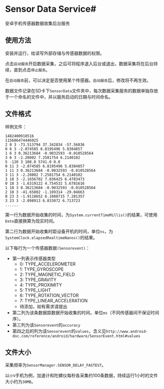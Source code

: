 # Sensor Data Service#

安卓手机传感器数据收集后台服务

## 使用方法 ##

安装并运行，给读写外部存储与传感器数据的权限。

点击`启动服务`开启数据采集，之后可将程序退入后台或退出，数据采集将在后台持续，直到点击`停止服务`。

在`启动服务`前，可以决定是否使用某个传感器。`启动服务`后，修改将不再生效。

数据文件记录在SD卡下`SensorData`文件夹中，每次数据采集服务的数据单独存放于一个命名的文件中，并以服务启动的日期与时间命名。

## 文件格式 ##

样例文件：

	1482400918516
	115686474446925
	2 0 3 -73.513794 37.342834 -57.56836
	0 6 3 -2.074585 6.8195496 5.8384857
	1 6 3 0.36213684 -0.9032593 -0.010528564
	3 6 3 -2.20802 7.2581754 6.2140102
	5 -120 3 108.0 5741.0 0.0
	0 11 3 -2.074585 6.8195496 5.8384857
	1 11 3 0.36213684 -0.9032593 -0.010528564
	3 11 3 -2.20802 7.2581754 6.2140102
	3 18 3 -2.1656702 7.036425 6.4783473
	0 18 3 -1.6319122 4.754532 5.6781616
	1 18 3 0.36213684 -0.9032593 -0.010528564
	2 18 3 -41.65802 -1.109314 -29.04663
	0 23 3 -1.9118652 6.1088715 7.281357
	3 23 3 -2.098913 6.833072 6.713723
	......

第一行为数据开始收集的时间，为`System.currentTimeMillis()`的结果，可使用`Date`直接换算为现实时间。

第二行为数据开始收集时距设备开机的时间，单位`ns`，为`SystemClock.elapsedRealtimeNanos()`的结果。

以下每行为一个传感器数据`(Sensorevent)`：

* 第一列表示传感器类型
	* 0: TYPE_ACCELEROMETER
	* 1: TYPE_GYROSCOPE
	* 2: TYPE\_MAGNETIC\_FIELD
	* 3: TYPE_GRAVITY
	* 4: TYPE_PROXIMITY
	* 5: TYPE_LIGHT
	* 6: TYPE_ROTATION_VECTOR
	* 7: TYPE_LINEAR_ACCELERATION
	* 待添加，如有需求请提出
* 第二列为该条数据距数据开始收集的时间，单位`ms`（不同传感器间不保证时间序）。
* 第三列为该`Sensorevent`的`accuracy`
* 第四之后的列为该`Sensorevent`的`values`，含义见`http://www.android-doc.com/reference/android/hardware/SensorEvent.html#values`

## 文件大小 ##

采集频率为`SensorManager.SENSOR_DELAY_FASTEST`。

以`小V`手机为例，加速计和陀螺仪每秒各采集约100条数据，持续运行1小时的文件大小约为`30MB`。